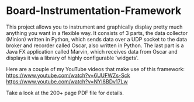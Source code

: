 # Board-Instrumentation-Framework
This project allows you to instrument and graphically display pretty much anything you want in a flexible way. 
It consists of 3 parts, the data collector (Minion) written in Python, which sends data over a UDP socket to the data broker and recorder called Oscar, also written in Python.  The last part is a Java FX application called Marvin, which receives data from Oscar and displays it via a library of highly configurable 'widgets'.

Here are a couple of my YouTube videos that make use of this framework:
https://www.youtube.com/watch?v=6UUFWZs-Sck
https://www.youtube.com/watch?v=NYI8BDv17Lw



Take a look at the 200+ page PDF file for details.
